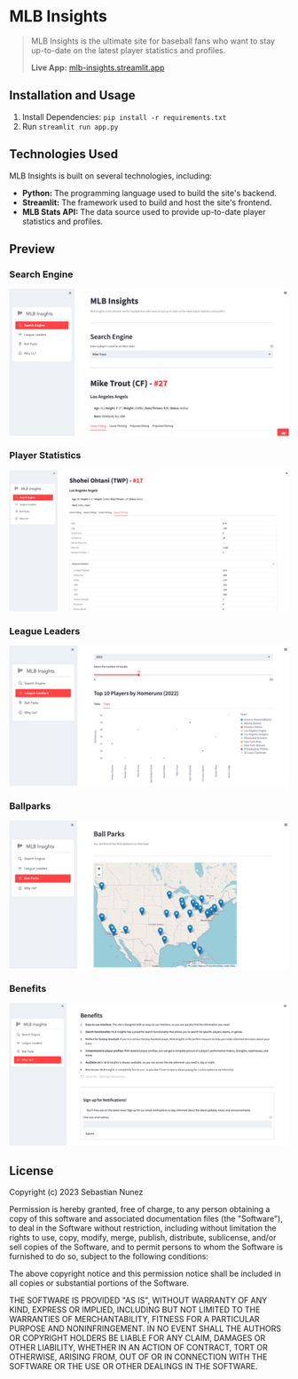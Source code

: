 # MLB Insights

> MLB Insights is the ultimate site for baseball fans who want to stay up-to-date on the latest player statistics and profiles.
>
> **Live App:** [mlb-insights.streamlit.app](https://mlb-insights.streamlit.app/)

## Installation and Usage

1. Install Dependencies: `pip install -r requirements.txt`
2. Run `streamlit run app.py`

## Technologies Used

MLB Insights is built on several technologies, including:

- **Python:** The programming language used to build the site's backend.
- **Streamlit:** The framework used to build and host the site's frontend.
- **MLB Stats API:** The data source used to provide up-to-date player statistics and profiles.

## Preview

### Search Engine

![Search Engine](static/imgs/search_engine.png)

### Player Statistics

![Player Statistics](static/imgs/player_statistics.png)

### League Leaders

![League Leaders](static/imgs/league_leaders.png)

### Ballparks

![Ballparks](static/imgs/ballparks.png)

### Benefits

![Benefits](static/imgs/benefits.png)

## License

Copyright (c) 2023 Sebastian Nunez

Permission is hereby granted, free of charge, to any person obtaining
a copy of this software and associated documentation files (the
"Software"), to deal in the Software without restriction, including
without limitation the rights to use, copy, modify, merge, publish,
distribute, sublicense, and/or sell copies of the Software, and to
permit persons to whom the Software is furnished to do so, subject to
the following conditions:

The above copyright notice and this permission notice shall be
included in all copies or substantial portions of the Software.

THE SOFTWARE IS PROVIDED "AS IS", WITHOUT WARRANTY OF ANY KIND,
EXPRESS OR IMPLIED, INCLUDING BUT NOT LIMITED TO THE WARRANTIES OF
MERCHANTABILITY, FITNESS FOR A PARTICULAR PURPOSE AND
NONINFRINGEMENT. IN NO EVENT SHALL THE AUTHORS OR COPYRIGHT HOLDERS BE
LIABLE FOR ANY CLAIM, DAMAGES OR OTHER LIABILITY, WHETHER IN AN ACTION
OF CONTRACT, TORT OR OTHERWISE, ARISING FROM, OUT OF OR IN CONNECTION
WITH THE SOFTWARE OR THE USE OR OTHER DEALINGS IN THE SOFTWARE.
